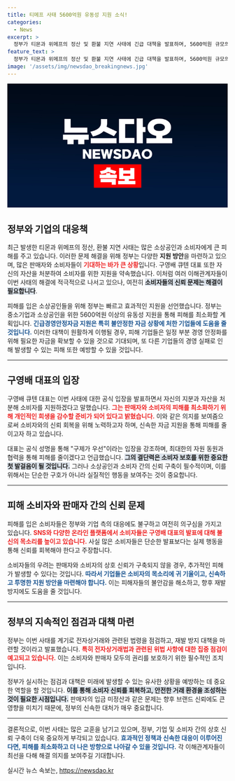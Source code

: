 ```yaml
---
title: 티메프 사태 5600억원 유동성 지원 소식!
categories:
  - News
excerpt: >
  정부가 티몬과 위메프의 정산 및 환불 지연 사태에 긴급 대책을 발표하며, 5600억원 규모의 자금을 지원한다. 구영배 큐텐 대표는 개인 자산을 처분해 피해 소비자 구제를 약속했지만 소비자들은 여전히 그 믿음을 의심하고 있다.
feature_text: >
  정부가 티몬과 위메프의 정산 및 환불 지연 사태에 긴급 대책을 발표하며, 5600억원 규모의 자금을 지원한다. 구영배 큐텐 대표는 개인 자산을 처분해 피해 소비자 구제를 약속했지만 소비자들은 여전히 그 믿음을 의심하고 있다.
image: '/assets/img/newsdao_breakingnews.jpg'
---
```


<p><img src="/assets/img/newsdao_breakingnews.jpg" alt="cryptoinkorea 속보" /></p>

<h2 data-ke-size="size26">정부와 기업의 대응책</h2>

<p data-ke-size="size16">최근 발생한 티몬과 위메프의 정산, 환불 지연 사태는 많은 소상공인과 소비자에게 큰 피해를 주고 있습니다. 이러한 문제 해결을 위해 정부는 다양한 <b>지원 방안</b>을 마련하고 있으며, 많은 판매자와 소비자들이 <b><span style="color: #ee2323;">기대하는 바가 큰 상황</span></b>입니다. 구영배 큐텐 대표 또한 자신의 자산을 처분하여 소비자를 위한 지원을 약속했습니다. 이처럼 여러 이해관계자들이 이번 사태의 해결에 적극적으로 나서고 있으나, 여전히 <b><span style="background-color: #21538527;">소비자들의 신뢰 문제는 해결이 필요합니다</span></b>.</p>

<p data-ke-size="size16">피해를 입은 소상공인들을 위해 정부는 빠르고 효과적인 지원을 선언했습니다. 정부는 중소기업과 소상공인을 위한 5600억원 이상의 유동성 지원을 통해 피해를 최소화할 계획입니다. <b><span style="color: #1a5490;">긴급경영안정자금 지원은 특히 불안정한 자금 상황에 처한 기업들에 도움을 줄 것입니다.</span></b> 이러한 대책이 원활하게 이행될 경우, 피해 기업들은 일정 부분 경영 안정화를 위해 필요한 자금을 확보할 수 있을 것으로 기대되며, 또 다른 기업들의 경영 실패로 인해 발생할 수 있는 피해 또한 예방할 수 있을 것입니다.</p>

<hr>

<h2 data-ke-size="size26">구영배 대표의 입장</h2>

<p data-ke-size="size16">구영배 큐텐 대표는 이번 사태에 대한 공식 입장을 발표하면서 자신의 지분과 자산을 처분해 소비자를 지원하겠다고 말했습니다. <b><span style="color: #ee2323;">그는 판매자와 소비자의 피해를 최소화하기 위해 개인적인 희생을 감수할 준비가 되어 있다고 밝혔습니다.</span></b> 이와 같은 의지를 보여줌으로써 소비자와의 신뢰 회복을 위해 노력하고자 하며, 신속한 자금 지원을 통해 피해를 줄이고자 하고 있습니다.</p>

<p data-ke-size="size16">대표는 공식 성명을 통해 "구제가 우선"이라는 입장을 강조하며, 최대한의 자원 동원과 협력을 통해 피해를 줄이겠다고 언급했습니다. <b><span style="background-color: #21538527;">그의 결단력은 소비자 보호를 위한 중요한 첫 발걸음이 될 것입니다.</span></b> 그러나 소상공인과 소비자 간의 신뢰 구축이 필수적이며, 이를 위해서는 단순한 구호가 아니라 실질적인 행동을 보여주는 것이 중요합니다.</p>

<hr>

<h2 data-ke-size="size26">피해 소비자와 판매자 간의 신뢰 문제</h2>

<p data-ke-size="size16">피해를 입은 소비자들은 정부와 기업 측의 대응에도 불구하고 여전히 의구심을 가지고 있습니다. <b><span style="color: #ee2323;">SNS와 다양한 온라인 플랫폼에서 소비자들은 구영배 대표의 발표에 대해 불신의 목소리를 높이고 있습니다.</span></b> 사실 많은 소비자들은 단순한 발표보다는 실제 행동을 통해 신뢰를 회복해야 한다고 주장합니다.</p>

<p data-ke-size="size16">소비자들의 우려는 판매자와 소비자의 상호 신뢰가 구축되지 않을 경우, 추가적인 피해가 발생할 수 있다는 것입니다. <b><span style="color: #1a5490;">따라서 기업들은 소비자의 목소리에 귀 기울이고, 신속하고 투명한 지원 방안을 마련해야 합니다.</span></b> 이는 피해자들의 불안감을 해소하고, 향후 재발 방지에도 도움을 줄 것입니다.</p>

<hr>

<h2 data-ke-size="size26">정부의 지속적인 점검과 대책 마련</h2>

<p data-ke-size="size16">정부는 이번 사태를 계기로 전자상거래와 관련된 법령을 점검하고, 재발 방지 대책을 마련할 것이라고 발표했습니다. <b><span style="color: #ee2323;">특히 전자상거래법과 관련된 위법 사항에 대한 집중 점검이 예고되고 있습니다.</span></b> 이는 소비자와 판매자 모두의 권리를 보호하기 위한 필수적인 조치입니다.</p>

<p data-ke-size="size16">정부가 실시하는 점검과 대책은 미래에 발생할 수 있는 유사한 상황을 예방하는 데 중요한 역할을 할 것입니다. <b><span style="background-color: #21538527;">이를 통해 소비자 신뢰를 회복하고, 안전한 거래 환경을 조성하는 것이 필요한 시점입니다.</span></b> 판매자의 입금 미정산과 같은 문제는 향후 브랜드 신뢰에도 큰 영향을 미치기 때문에, 정부의 신속한 대처가 매우 중요합니다.</p>

<hr>

<p data-ke-size="size16">결론적으로, 이번 사태는 많은 교훈을 남기고 있으며, 정부, 기업 및 소비자 간의 상호 신뢰 구축이 더욱 중요하게 부각되고 있습니다. <b><span style="color: #1a5490;">효과적인 정책과 신속한 대응이 이루어진다면, 피해를 최소화하고 더 나은 방향으로 나아갈 수 있을 것입니다.</span></b> 각 이해관계자들이 최선을 다해 해결 의지를 보여주길 기대합니다.</p>
실시간 뉴스 속보는, <a href="https://newsdao.kr" rel="dofollow">https://newsdao.kr</a>


